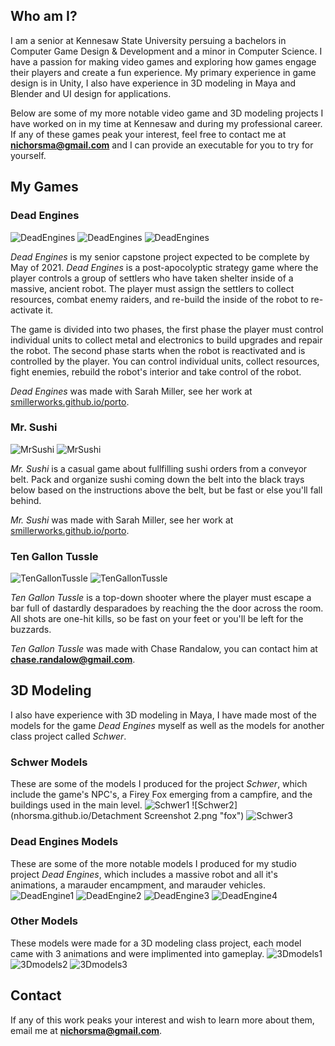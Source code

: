 ## Who am I?

I am a senior at Kennesaw State University persuing a bachelors in Computer Game Design & Development and a minor in Computer Science. I have a passion for making video games and exploring how games engage their players and create a fun experience. My primary experience in game design is in Unity, I also have experience in 3D modeling in Maya and Blender and UI design for applications.

Below are some of my more notable video game and 3D modeling projects I have worked on in my time at Kennesaw and during my professional career. If any of these games peak your interest, feel free to contact me at **nichorsma@gmail.com** and I can provide an executable for you to try for yourself.

## My Games



### Dead Engines

![DeadEngines](nhorsma.github.io/blob/main/deadengines_screenshot1.png)
![DeadEngines](nhorsma.github.io/deadengines_screenshot2.png)
![DeadEngines](nhorsma.github.io/deadengines_screenshot3.png)

_Dead Engines_ is my senior capstone project expected to be complete by May of 2021. _Dead Engines_ is a post-apocolyptic strategy game where the player controls a group of settlers who have taken shelter inside of a massive, ancient robot. The player must assign the settlers to collect resources, combat enemy raiders, and re-build the inside of the robot to re-activate it.

The game is divided into two phases, the first phase the player must control individual units to collect metal and electronics to build upgrades and repair the robot. The second phase starts when the robot is reactivated and is controlled by the player. You can control individual units, collect resources, fight enemies, rebuild the robot's interior and take control of the robot.

_Dead Engines_ was made with Sarah Miller, see her work at [smillerworks.github.io/porto](https://smillerworks.github.io/porto/).

### Mr. Sushi
![MrSushi](nhorsma.github.io/SushiGame.png "Mr Sushi Game")
![MrSushi](nhorsma.github.io/mr_sushi_main.png "Mr Sushi menu")

_Mr. Sushi_ is a casual game about fullfilling sushi orders from a conveyor belt. Pack and organize sushi coming down the belt into the black trays below based on the instructions above the belt, but be fast or else you'll fall behind.

_Mr. Sushi_ was made with Sarah Miller, see her work at [smillerworks.github.io/porto](https://smillerworks.github.io/porto/).


### Ten Gallon Tussle
![TenGallonTussle](nhorsma.github.io/TenGallonTustleTitle_small.png "Ten Gallon Tussle Logo")
![TenGallonTussle](nhorsma.github.io/TenGallonGame.png "Ten Gallon Tussle Game")

_Ten Gallon Tussle_ is a top-down shooter where the player must escape a bar full of dastardly desparadoes by reaching the the door across the room. All shots are one-hit kills, so be fast on your feet or you'll be left for the buzzards.

_Ten Gallon Tussle_ was made with Chase Randalow, you can contact him at **chase.randalow@gmail.com**.



## 3D Modeling
I also have experience with 3D modeling in Maya, I have made most of the models for the game _Dead Engines_ myself as well as the models for another class project called _Schwer_.

### Schwer Models

These are some of the models I produced for the project _Schwer_, which include the game's NPC's, a Firey Fox emerging from a campfire, and the buildings used in the main level.
![Schwer1](nhorsma.github.io/NPCs_Final.png "NPCs")
![Schwer2](nhorsma.github.io/Detachment Screenshot 2.png "fox")
![Schwer3](nhorsma.github.io/SchwerBuildings_screenshot.png "buildings")


### Dead Engines Models

These are some of the more notable models I produced for my studio project _Dead Engines_, which includes a massive robot and all it's animations, a marauder encampment, and marauder vehicles.
![DeadEngine1](nhorsma.github.io/Automoton_Screenshot.png "robot")
![DeadEngine2](nhorsma.github.io/Encampment_screenshot.png "camp")
![DeadEngine3](nhorsma.github.io/Mech_screenshot.png "mech")
![DeadEngine4](nhorsma.github.io/APC_screenshot.png "apc")



### Other Models
These models were made for a 3D modeling class project, each model came with 3 animations and were implimented into gameplay. 
![3Dmodels1](nhorsma.github.io/SpaceMan_screenshot.png "spaceman")
![3Dmodels2](nhorsma.github.io/spider_screenshot.png "spider")
![3Dmodels3](nhorsma.github.io/crab_screenshot.png "crab")



## Contact
If any of this work peaks your interest and wish to learn more about them, email me at **nichorsma@gmail.com**.


